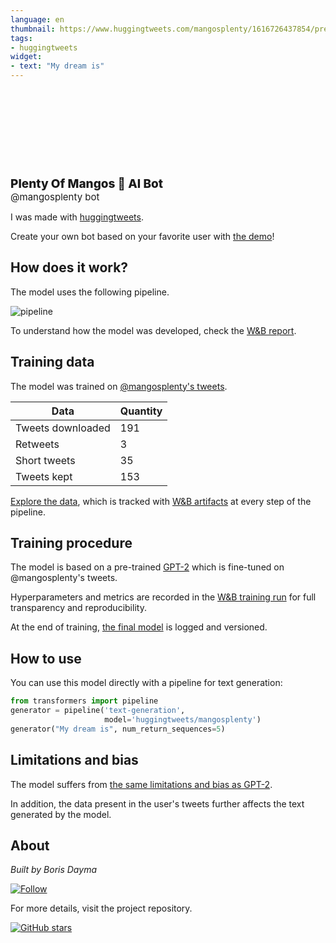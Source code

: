 ```yaml
---
language: en
thumbnail: https://www.huggingtweets.com/mangosplenty/1616726437854/predictions.png
tags:
- huggingtweets
widget:
- text: "My dream is"
---
```


<div>
<div style="width: 132px; height:132px; border-radius: 50%; background-size: cover; background-image: url('https://pbs.twimg.com/profile_images/1372537117851664384/JsnF6pj2_400x400.jpg')">
</div>
<div style="margin-top: 8px; font-size: 19px; font-weight: 800">Plenty Of Mangos 🤖 AI Bot </div>
<div style="font-size: 15px">@mangosplenty bot</div>
</div>

I was made with [huggingtweets](https://github.com/borisdayma/huggingtweets).

Create your own bot based on your favorite user with [the demo](https://colab.research.google.com/github/borisdayma/huggingtweets/blob/master/huggingtweets-demo.ipynb)!

## How does it work?

The model uses the following pipeline.

![pipeline](https://github.com/borisdayma/huggingtweets/blob/master/img/pipeline.png?raw=true)

To understand how the model was developed, check the [W&B report](https://wandb.ai/wandb/huggingtweets/reports/HuggingTweets-Train-a-Model-to-Generate-Tweets--VmlldzoxMTY5MjI).

## Training data

The model was trained on [@mangosplenty's tweets](https://twitter.com/mangosplenty).

| Data | Quantity |
| --- | --- |
| Tweets downloaded | 191 |
| Retweets | 3 |
| Short tweets | 35 |
| Tweets kept | 153 |

[Explore the data](https://wandb.ai/wandb/huggingtweets/runs/o3qbnkkz/artifacts), which is tracked with [W&B artifacts](https://docs.wandb.com/artifacts) at every step of the pipeline.

## Training procedure

The model is based on a pre-trained [GPT-2](https://huggingface.co/gpt2) which is fine-tuned on @mangosplenty's tweets.

Hyperparameters and metrics are recorded in the [W&B training run](https://wandb.ai/wandb/huggingtweets/runs/3parqdow) for full transparency and reproducibility.

At the end of training, [the final model](https://wandb.ai/wandb/huggingtweets/runs/3parqdow/artifacts) is logged and versioned.

## How to use

You can use this model directly with a pipeline for text generation:

```python
from transformers import pipeline
generator = pipeline('text-generation',
                     model='huggingtweets/mangosplenty')
generator("My dream is", num_return_sequences=5)
```

## Limitations and bias

The model suffers from [the same limitations and bias as GPT-2](https://huggingface.co/gpt2#limitations-and-bias).

In addition, the data present in the user's tweets further affects the text generated by the model.

## About

*Built by Boris Dayma*

[![Follow](https://img.shields.io/twitter/follow/borisdayma?style=social)](https://twitter.com/intent/follow?screen_name=borisdayma)

For more details, visit the project repository.

[![GitHub stars](https://img.shields.io/github/stars/borisdayma/huggingtweets?style=social)](https://github.com/borisdayma/huggingtweets)
